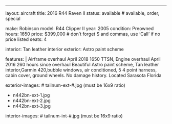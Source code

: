 ---
layout: aircraft
title: 2016 R44 Raven II
status: available # available, order, special

make: Robinson
model: R44 Clipper II
year: 2005
condition: Preowned 
hours: 1650
price: $399,000 # don’t forget $ and commas, use ‘Call’ if no price listed
seats: 4

interior: Tan leather interior
exterior: Astro paint scheme

features: | 
  Airframe overhaul April 2018 1650 TTSN, Engine overhaul April 2016 260 hours since overhaul Beautiful Astro paint scheme, Tan leather interior,Garmin 420,bubble windows, air conditioned, 5 4 point harness, cabin cover, ground wheels. No damage history. Located Sarasota Florida
  
exterior-images: # tailnum-ext-#.jpg (must be 16x9 ratio)
  - n442bn-ext-1.jpg
  - n442bn-ext-2.jpg
  - n442bn-ext-3.jpg

interior-images: # tailnum-int-#.jpg (must be 16x9 ratio)

